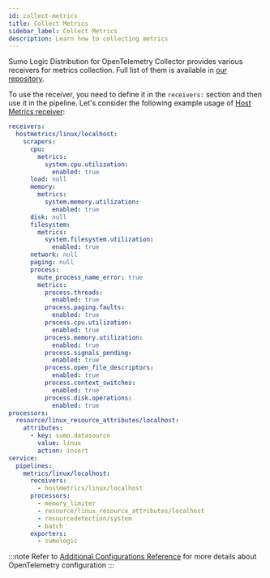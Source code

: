 ```yaml
---
id: collect-metrics
title: Collect Metrics
sidebar_label: Collect Metrics
description: Learn how to collecting metrics
---
```


Sumo Logic Distribution for OpenTelemetry Collector provides various receivers for metrics collection. Full list of them is available in [our repository].

To use the receiver, you need to define it in the `receivers:` section and then use it in the pipeline.
Let's consider the following example usage of [Host Metrics receiver](https://github.com/open-telemetry/opentelemetry-collector-contrib/tree/main/receiver/hostmetricsreceiver#host-metrics-receiver):

```yaml
receivers:
  hostmetrics/linux/localhost:
    scrapers:
      cpu:
        metrics:
          system.cpu.utilization:
            enabled: true
      load: null
      memory:
        metrics:
          system.memory.utilization:
            enabled: true
      disk: null
      filesystem:
        metrics:
          system.filesystem.utilization:
            enabled: true
      network: null
      paging: null
      process:
        mute_process_name_error: true
        metrics:
          process.threads:
            enabled: true
          process.paging.faults:
            enabled: true
          process.cpu.utilization:
            enabled: true
          process.memory.utilization:
            enabled: true
          process.signals_pending:
            enabled: true
          process.open_file_descriptors:
            enabled: true
          process.context_switches:
            enabled: true
          process.disk.operations:
            enabled: true
processors:
  resource/linux_resource_attributes/localhost:
    attributes:
      - key: sumo.datasource
        value: linux
        action: insert
service:
  pipelines:
    metrics/linux/localhost:
      receivers:
        - hostmetrics/linux/localhost
      processors:
        - memory_limiter
        - resource/linux_resource_attributes/localhost
        - resourcedetection/system
        - batch
      exporters:
        - sumologic
```

:::note
Refer to [Additional Configurations Reference](/docs/send-data/opentelemetry-collector/data-source-and-configurations/additional-configurations-reference/) for more details about OpenTelemetry configuration
:::

[our repository]: https://github.com/SumoLogic/sumologic-otel-collector/tree/main#components
